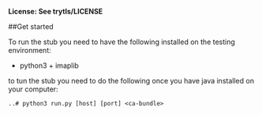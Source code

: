 **License: See trytls/LICENSE**

##Get started

To run the stub you need to have the following installed on the testing environment:
* python3 + imaplib

to tun the stub you need to do the following once you have java installed on your computer:
```
..# python3 run.py [host] [port] <ca-bundle>
```
